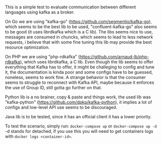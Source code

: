 This is a simple test to evaluate communication between different languages using kafka as a broker.

On Go we are using "kafka-go" (https://github.com/segmentio/kafka-go), which seems to be the best lib to be used, "confluent-kafka-go" also seems to be good (it uses librdkafka which is a C lib). The libs seems nice to use, messages are consumed in chuncks, which seems to lead to less network requests, i believe that with some fine tuning this lib may provide the best resource optimization.

On PHP we are using "php-rdkafka" (https://github.com/arnaud-lb/php-rdkafka), which uses librdkafka, a C lib. Even though the lib seems to offer everything that Kafka has to offer, it might be challeging to config and tune it, the documentation is kinda poor and some configs have to be guessed, noneless, seems to work fine. A strange behavior is that the consumer seems to struggle to reconnect with Kafka API, maybe because it enforces the use of Group ID, still gotta go further on that.

Python lib is a no brainer, copy & paste and things work, the used lib was "kafka-python" (https://github.com/dpkp/kafka-python), it implies a lot of configs and low-level API use seems to be discouraged.

Java lib is to be tested, since it has an official client it has a lower priority.

To test the scenario, simply run:
`docker-compose up` or `docker-compose up -d`
-d stands for detached, if you use this you will need to get containers logs with `docker logs <container-id>`.

